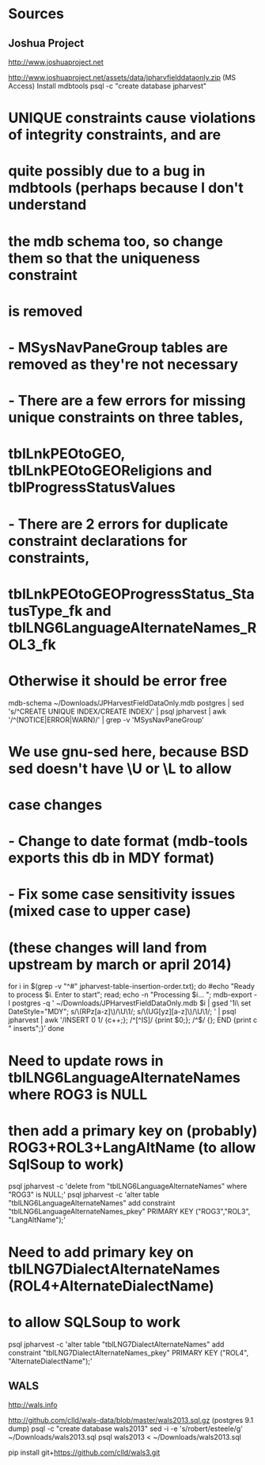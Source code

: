 
Sources
=======

Joshua Project
--------------
http://www.joshuaproject.net

http://www.joshuaproject.net/assets/data/jpharvfielddataonly.zip (MS Access)
Install mdbtools
psql -c "create database jpharvest"
# UNIQUE constraints cause violations of integrity constraints, and are
#  quite possibly due to a bug in mdbtools (perhaps because I don't understand
#  the mdb schema too, so change them so that the uniqueness constraint
#  is removed
# - MSysNavPaneGroup tables are removed as they're not necessary
# - There are a few errors for missing unique constraints on three tables,
#   tblLnkPEOtoGEO, tblLnkPEOtoGEOReligions and tblProgressStatusValues
# - There are 2 errors for duplicate constraint declarations for constraints,
#   tblLnkPEOtoGEOProgressStatus_StatusType_fk and tblLNG6LanguageAlternateNames_ROL3_fk
#
# Otherwise it should be error free
mdb-schema ~/Downloads/JPHarvestFieldDataOnly.mdb postgres |
	sed 's/^CREATE UNIQUE INDEX/CREATE INDEX/' |
	psql jpharvest |
	awk '/^(NOTICE|ERROR|WARN)/' | grep -v 'MSysNavPaneGroup'

# We use gnu-sed here, because BSD sed doesn't have \U or \L to allow
#  case changes
# - Change to date format (mdb-tools exports this db in MDY format)
# - Fix some case sensitivity issues (mixed case to upper case)
#   (these changes will land from upstream by march or april 2014)
for i in $(grep -v "^#" jpharvest-table-insertion-order.txt); do
	#echo "Ready to process $i. Enter to start"; read;
	echo -n "Processing $i... ";
	mdb-export -I postgres -q \' ~/Downloads/JPHarvestFieldDataOnly.mdb $i | gsed '1i\
set DateStyle="MDY";
s/\(RPz[a-z]\)/\U\1/;
s/\(UG[yz][a-z]\)/\U\1/;
' | 
	psql jpharvest | awk '/INSERT 0 1/ {c++;}; /^[^IS]/ {print $0;}; /^$/ {}; END {print c " inserts";}'
done

# Need to update rows in tblLNG6LanguageAlternateNames where ROG3 is NULL
#  then add a primary key on (probably) ROG3+ROL3+LangAltName (to allow SqlSoup to work)
psql jpharvest -c 'delete from "tblLNG6LanguageAlternateNames" where "ROG3" is NULL;'
psql jpharvest -c 'alter table "tblLNG6LanguageAlternateNames" add constraint "tblLNG6LanguageAlternateNames_pkey" PRIMARY KEY ("ROG3","ROL3", "LangAltName");'
# Need to add primary key on tblLNG7DialectAlternateNames (ROL4+AlternateDialectName)
#  to allow SQLSoup to work
psql jpharvest -c 'alter table "tblLNG7DialectAlternateNames" add constraint "tblLNG7DialectAlternateNames_pkey" PRIMARY KEY ("ROL4", "AlternateDialectName");'

WALS
----
http://wals.info

http://github.com/clld/wals-data/blob/master/wals2013.sql.gz (postgres 9.1 dump)
psql -c "create database wals2013"
sed -i -e 's/robert/esteele/g' ~/Downloads/wals2013.sql
psql wals2013 < ~/Downloads/wals2013.sql

pip install git+https://github.com/clld/wals3.git

